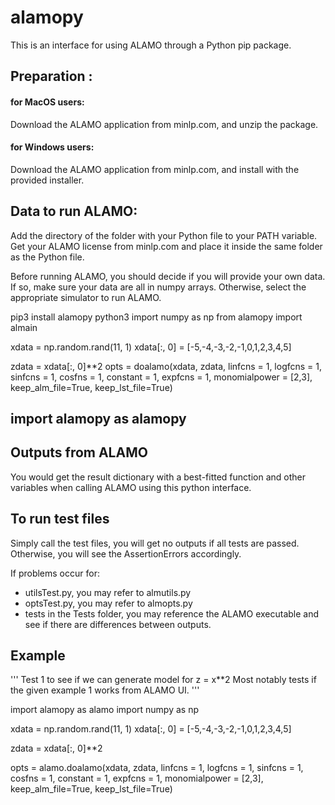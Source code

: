 # alamopy

This is an interface for using ALAMO through a Python pip package.

<h2> Preparation : </h2>

<h4> for MacOS users: </h4>

Download the ALAMO application from minlp.com, and unzip the package.

<h4>  for Windows users: </h4>

Download the ALAMO application from minlp.com, and install with the provided installer.

<h2> Data to run ALAMO:</h2>

Add the directory of the folder with your Python file to your PATH variable.
Get your ALAMO license from minlp.com and place it inside the same folder as the Python file.

Before running ALAMO, you should decide if you will provide your own data. If so, make sure your data are all in numpy arrays.
Otherwise, select the appropriate simulator to run ALAMO.

pip3 install alamopy
python3
import numpy as np
from alamopy import almain

xdata = np.random.rand(11, 1)
xdata[:, 0] = [-5,-4,-3,-2,-1,0,1,2,3,4,5]

zdata = xdata[:, 0]\*\*2
opts = doalamo(xdata, zdata, linfcns = 1, logfcns = 1, sinfcns = 1, cosfns = 1, constant = 1, expfcns = 1,
monomialpower = [2,3], keep_alm_file=True, keep_lst_file=True)











<h2>import alamopy as alamopy</h2>

<h2> Outputs from ALAMO </h2>

You would get the result dictionary with a best-fitted function and other variables when calling ALAMO using this python interface.

<h2> To run test files </h2>
Simply call the test files, you will get no outputs if all tests are passed. Otherwise, you will see the AssertionErrors accordingly.

If problems occur for:

- utilsTest.py, you may refer to almutils.py
- optsTest.py, you may refer to almopts.py
- tests in the Tests folder, you may reference the ALAMO executable and see if there are differences between outputs.

## Example

'''
Test 1 to see if we can generate model for z = x\*\*2
Most notably tests if the given example 1 works from ALAMO UI.
'''

import alamopy as alamo
import numpy as np

xdata = np.random.rand(11, 1)
xdata[:, 0] = [-5,-4,-3,-2,-1,0,1,2,3,4,5]

zdata = xdata[:, 0]\*\*2

opts = alamo.doalamo(xdata, zdata, linfcns = 1, logfcns = 1, sinfcns = 1, cosfns = 1, constant = 1, expfcns = 1,
monomialpower = [2,3], keep_alm_file=True, keep_lst_file=True)
